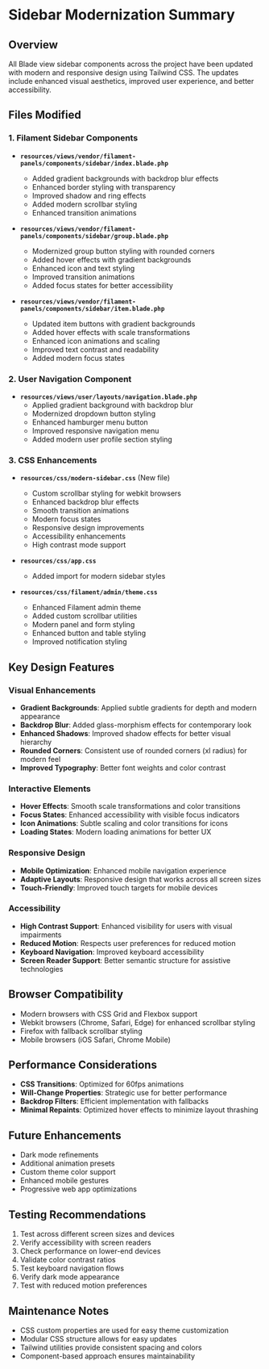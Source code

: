 # Sidebar Modernization Summary

## Overview
All Blade view sidebar components across the project have been updated with modern and responsive design using Tailwind CSS. The updates include enhanced visual aesthetics, improved user experience, and better accessibility.

## Files Modified

### 1. Filament Sidebar Components
- **`resources/views/vendor/filament-panels/components/sidebar/index.blade.php`**
  - Added gradient backgrounds with backdrop blur effects
  - Enhanced border styling with transparency
  - Improved shadow and ring effects
  - Added modern scrollbar styling
  - Enhanced transition animations

- **`resources/views/vendor/filament-panels/components/sidebar/group.blade.php`**
  - Modernized group button styling with rounded corners
  - Added hover effects with gradient backgrounds
  - Enhanced icon and text styling
  - Improved transition animations
  - Added focus states for better accessibility

- **`resources/views/vendor/filament-panels/components/sidebar/item.blade.php`**
  - Updated item buttons with gradient backgrounds
  - Added hover effects with scale transformations
  - Enhanced icon animations and scaling
  - Improved text contrast and readability
  - Added modern focus states

### 2. User Navigation Component
- **`resources/views/user/layouts/navigation.blade.php`**
  - Applied gradient background with backdrop blur
  - Modernized dropdown button styling
  - Enhanced hamburger menu button
  - Improved responsive navigation menu
  - Added modern user profile section styling

### 3. CSS Enhancements
- **`resources/css/modern-sidebar.css`** (New file)
  - Custom scrollbar styling for webkit browsers
  - Enhanced backdrop blur effects
  - Smooth transition animations
  - Modern focus states
  - Responsive design improvements
  - Accessibility enhancements
  - High contrast mode support

- **`resources/css/app.css`**
  - Added import for modern sidebar styles

- **`resources/css/filament/admin/theme.css`**
  - Enhanced Filament admin theme
  - Added custom scrollbar utilities
  - Modern panel and form styling
  - Enhanced button and table styling
  - Improved notification styling

## Key Design Features

### Visual Enhancements
- **Gradient Backgrounds**: Applied subtle gradients for depth and modern appearance
- **Backdrop Blur**: Added glass-morphism effects for contemporary look
- **Enhanced Shadows**: Improved shadow effects for better visual hierarchy
- **Rounded Corners**: Consistent use of rounded corners (xl radius) for modern feel
- **Improved Typography**: Better font weights and color contrast

### Interactive Elements
- **Hover Effects**: Smooth scale transformations and color transitions
- **Focus States**: Enhanced accessibility with visible focus indicators
- **Icon Animations**: Subtle scaling and color transitions for icons
- **Loading States**: Modern loading animations for better UX

### Responsive Design
- **Mobile Optimization**: Enhanced mobile navigation experience
- **Adaptive Layouts**: Responsive design that works across all screen sizes
- **Touch-Friendly**: Improved touch targets for mobile devices

### Accessibility
- **High Contrast Support**: Enhanced visibility for users with visual impairments
- **Reduced Motion**: Respects user preferences for reduced motion
- **Keyboard Navigation**: Improved keyboard accessibility
- **Screen Reader Support**: Better semantic structure for assistive technologies

## Browser Compatibility
- Modern browsers with CSS Grid and Flexbox support
- Webkit browsers (Chrome, Safari, Edge) for enhanced scrollbar styling
- Firefox with fallback scrollbar styling
- Mobile browsers (iOS Safari, Chrome Mobile)

## Performance Considerations
- **CSS Transitions**: Optimized for 60fps animations
- **Will-Change Properties**: Strategic use for better performance
- **Backdrop Filters**: Efficient implementation with fallbacks
- **Minimal Repaints**: Optimized hover effects to minimize layout thrashing

## Future Enhancements
- Dark mode refinements
- Additional animation presets
- Custom theme color support
- Enhanced mobile gestures
- Progressive web app optimizations

## Testing Recommendations
1. Test across different screen sizes and devices
2. Verify accessibility with screen readers
3. Check performance on lower-end devices
4. Validate color contrast ratios
5. Test keyboard navigation flows
6. Verify dark mode appearance
7. Test with reduced motion preferences

## Maintenance Notes
- CSS custom properties are used for easy theme customization
- Modular CSS structure allows for easy updates
- Tailwind utilities provide consistent spacing and colors
- Component-based approach ensures maintainability